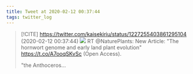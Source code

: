 ```yaml
---
title: Tweet at 2020-02-12 00:37:44
tags: twitter_log
---
```


> [!CITE] https://twitter.com/kaisekiriu/status/1227255403861295104 (2020-02-12 00:37:44)
> ![](https://twitter.com/kaisekiriu/status/1227255403861295104)
> RT @NaturePlants: New Article: "The hornwort genome and early land plant evolution" https://t.co/A7ooqSKvSc (Open Access).
> 
> "the Anthoceros…
